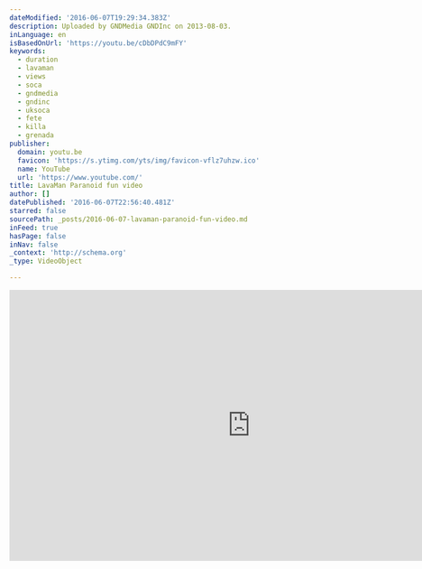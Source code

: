 ```yaml
---
dateModified: '2016-06-07T19:29:34.383Z'
description: Uploaded by GNDMedia GNDInc on 2013-08-03.
inLanguage: en
isBasedOnUrl: 'https://youtu.be/cDbDPdC9mFY'
keywords:
  - duration
  - lavaman
  - views
  - soca
  - gndmedia
  - gndinc
  - uksoca
  - fete
  - killa
  - grenada
publisher:
  domain: youtu.be
  favicon: 'https://s.ytimg.com/yts/img/favicon-vflz7uhzw.ico'
  name: YouTube
  url: 'https://www.youtube.com/'
title: LavaMan Paranoid fun video
author: []
datePublished: '2016-06-07T22:56:40.481Z'
starred: false
sourcePath: _posts/2016-06-07-lavaman-paranoid-fun-video.md
inFeed: true
hasPage: false
inNav: false
_context: 'http://schema.org'
_type: VideoObject

---
```

<iframe src="https://cdn.embedly.com/widgets/media.html?src=https%3A%2F%2Fwww.youtube.com%2Fembed%2FcDbDPdC9mFY%3Ffeature%3Doembed&amp;url=http%3A%2F%2Fwww.youtube.com%2Fwatch%3Fv%3DcDbDPdC9mFY&amp;image=https%3A%2F%2Fi.ytimg.com%2Fvi%2FcDbDPdC9mFY%2Fhqdefault.jpg&amp;key=b7d04c9b404c499eba89ee7072e1c4f7&amp;type=text%2Fhtml&amp;schema=youtube" width="854" height="480" scrolling="no" frameborder="0" allowfullscreen="" style=""></iframe>